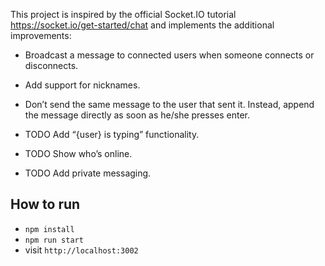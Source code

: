 This project is inspired by the official Socket.IO tutorial https://socket.io/get-started/chat and implements the
additional improvements:

- Broadcast a message to connected users when someone connects or disconnects.
- Add support for nicknames.
- Don’t send the same message to the user that sent it. Instead, append the message directly as soon as he/she presses
  enter.
  
- TODO Add “{user} is typing” functionality.
- TODO Show who’s online.
- TODO Add private messaging.

## How to run
- `npm install`
- `npm run start`
- visit `http://localhost:3002`
